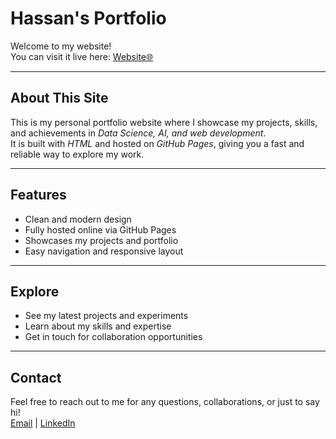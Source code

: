 # Hassan's Portfolio

Welcome to my website!   
You can visit it live here: [ Website🌐](https://HassanZoghly.github.io/)

---

## About This Site
This is my personal portfolio website where I showcase my projects, skills, and achievements in *Data Science, AI, and web development*.  
It is built with *HTML* and hosted on *GitHub Pages*, giving you a fast and reliable way to explore my work.

---

## Features
- Clean and modern design
- Fully hosted online via GitHub Pages
- Showcases my projects and portfolio
- Easy navigation and responsive layout

---

## Explore
- See my latest projects and experiments
- Learn about my skills and expertise
- Get in touch for collaboration opportunities

---

## Contact
Feel free to reach out to me for any questions, collaborations, or just to say hi!  
[Email](mailto:hassanzogly@gmail.com) | [LinkedIn](www.linkedin.com/in/hassan-zoghly)
